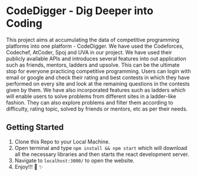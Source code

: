 # CodeDigger - Dig Deeper into Coding

This project aims at accumulating the data of competitive programming platforms into one platform - CodeDigger. We have used the Codeforces, Codechef, AtCoder, Spoj and UVA in our project. We have used their publicly available APIs and introduces several features into out application such as friends, mentors, ladders and upsolve. This can be the ultimate stop for everyone practicing competitive programming. Users can login with email or google and check their rating and best contests in which they have performed on every site and look at the remaining questions in the contests given by them. We have also incorporated features such as ladders which will enable users to solve problems from different sites in a ladder-like fashion. They can also explore problems and filter them according to difficulty, rating topic, solved by friends or mentors, etc as per their needs.

## Getting Started
1. Clone this Repo to your Local Machine.
2. Open terminal and type ```npm install && npm start``` which will download all the necessary libraries and then starts the react development server.
3. Navigate to ```localhost:3000/``` to open the website.
4. Enjoy!!! 🎉 ✨
